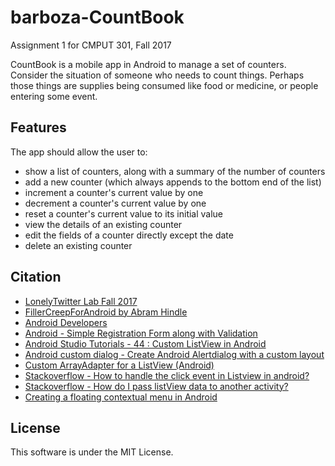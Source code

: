 # barboza-CountBook
Assignment 1 for CMPUT 301, Fall 2017

CountBook is a mobile app in Android to manage a set of counters. Consider the situation of someone who needs to count things. Perhaps those things are supplies being consumed like food or medicine, or people entering some event.

## Features
The app should allow the user to:

* show a list of counters, along with a summary of the number of counters
* add a new counter (which always appends to the bottom end of the list)
* increment a counter's current value by one
* decrement a counter's current value by one
* reset a counter's current value to its initial value
* view the details of an existing counter
* edit the fields of a counter directly except the date
* delete an existing counter

## Citation
* [LonelyTwitter Lab Fall 2017](https://github.com/ta301fall2017/lonelyTwitter)
* [FillerCreepForAndroid by Abram Hindle](https://github.com/abramhindle/FillerCreepForAndroid)
* [Android Developers](https://developer.android.com/index.html)
* [Android - Simple Registration Form along with Validation](https://www.youtube.com/watch?v=bQGCgBnJixM)
* [Android Studio Tutorials - 44 : Custom ListView in Android](https://www.youtube.com/watch?v=FKUlw7mFXRM)
* [Android custom dialog - Create Android Alertdialog with a custom layout](https://www.youtube.com/watch?v=plnLs6aST1M&t=758s)
* [Custom ArrayAdapter for a ListView (Android)](https://devtut.wordpress.com/2011/06/09/custom-arrayadapter-for-a-listview-android/)
* [Stackoverflow - How to handle the click event in Listview in android?](https://stackoverflow.com/questions/17851687/how-to-handle-the-click-event-in-listview-in-android)
* [Stackoverflow - How do I pass listView data to another activity?](https://stackoverflow.com/questions/34120858/how-do-i-pass-listview-data-to-another-activity)
* [Creating a floating contextual menu in Android](http://wptrafficanalyzer.in/blog/creating-a-floating-contextual-menu-in-android/)

## License
This software is under the MIT License.

